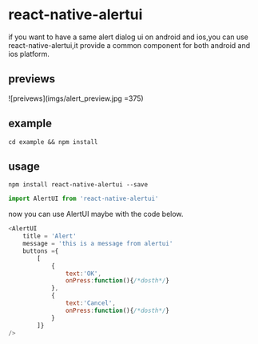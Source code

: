 # react-native-alertui
if you want to have a same alert dialog ui on android and ios,you can use react-native-alertui,it provide a common component for both android and ios platform.
## previews
![preivews](imgs/alert_preview.jpg =375)
## example
```
cd example && npm install
```
## usage
```
npm install react-native-alertui --save
```
```javascript
import AlertUI from 'react-native-alertui'
```
now you can use AlertUI maybe with the code below.
```javascript react
<AlertUI 
    title = 'Alert'
    message = 'this is a message from alertui'
    buttons ={
        [
            {
                text:'OK',
                onPress:function(){/*dosth*/}
            },
            {
                text:'Cancel',
                onPress:function(){/*dosth*/}
            }
        ]}
/>
```